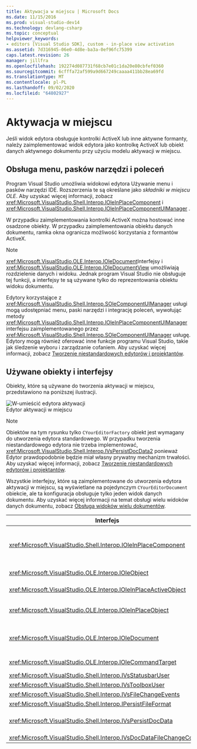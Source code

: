 ```yaml
---
title: Aktywacja w miejscu | Microsoft Docs
ms.date: 11/15/2016
ms.prod: visual-studio-dev14
ms.technology: devlang-csharp
ms.topic: conceptual
helpviewer_keywords:
- editors [Visual Studio SDK], custom - in-place view activation
ms.assetid: 7d316945-06e0-4d8e-ba3a-0ef96fc75399
caps.latest.revision: 26
manager: jillfra
ms.openlocfilehash: 192274d087731f68cb7e01c1da20e80cbfef0360
ms.sourcegitcommit: 6cfffa72af599a9d667249caaaa411bb28ea69fd
ms.translationtype: MT
ms.contentlocale: pl-PL
ms.lasthandoff: 09/02/2020
ms.locfileid: "64802927"
---
```

# <a name="in-place-activation"></a>Aktywacja w miejscu
Jeśli widok edytora obsługuje kontrolki ActiveX lub inne aktywne formanty, należy zaimplementować widok edytora jako kontrolkę ActiveX lub obiekt danych aktywnego dokumentu przy użyciu modelu aktywacji w miejscu.  
  
## <a name="support-for-menus-toolbars-and-commands"></a>Obsługa menu, pasków narzędzi i poleceń  
 Program Visual Studio umożliwia widokowi edytora Używanie menu i pasków narzędzi IDE. Rozszerzenia te są określane jako *składniki w miejscu OLE*. Aby uzyskać więcej informacji, zobacz <xref:Microsoft.VisualStudio.Shell.Interop.IOleInPlaceComponent> i <xref:Microsoft.VisualStudio.Shell.Interop.IOleInPlaceComponentUIManager> .  
  
 W przypadku zaimplementowania kontrolki ActiveX można hostować inne osadzone obiekty. W przypadku zaimplementowania obiektu danych dokumentu, ramka okna ogranicza możliwość korzystania z formantów ActiveX.  
  
> [!NOTE]
> <xref:Microsoft.VisualStudio.OLE.Interop.IOleDocument>Interfejsy i <xref:Microsoft.VisualStudio.OLE.Interop.IOleDocumentView> umożliwiają rozdzielenie danych i widoku. Jednak program Visual Studio nie obsługuje tej funkcji, a interfejsy te są używane tylko do reprezentowania obiektu widoku dokumentu.  
  
 Edytory korzystające z <xref:Microsoft.VisualStudio.Shell.Interop.SOleComponentUIManager> usługi mogą udostępniać menu, paski narzędzi i integrację poleceń, wywołując metody <xref:Microsoft.VisualStudio.Shell.Interop.IOleInPlaceComponentUIManager> interfejsu zaimplementowanego przez <xref:Microsoft.VisualStudio.Shell.Interop.SOleComponentUIManager> usługę. Edytory mogą również oferować inne funkcje programu Visual Studio, takie jak śledzenie wyboru i zarządzanie cofaniem. Aby uzyskać więcej informacji, zobacz [Tworzenie niestandardowych edytorów i projektantów](../extensibility/creating-custom-editors-and-designers.md).  
  
## <a name="objects-and-interfaces-used"></a>Używane obiekty i interfejsy  
 Obiekty, które są używane do tworzenia aktywacji w miejscu, przedstawiono na poniższej ilustracji.  
  
 ![W&#45;umieścić edytora aktywacji](../misc/media/vsinplaceactivationeditor.gif "vsInPlaceActivationEditor")  
Edytor aktywacji w miejscu  
  
> [!NOTE]
> Obiektów na tym rysunku tylko `CYourEditorFactory` obiekt jest wymagany do utworzenia edytora standardowego. W przypadku tworzenia niestandardowego edytora nie trzeba implementować, <xref:Microsoft.VisualStudio.Shell.Interop.IVsPersistDocData2> ponieważ Edytor prawdopodobnie będzie miał własny prywatny mechanizm trwałości. Aby uzyskać więcej informacji, zobacz [Tworzenie niestandardowych edytorów i projektantów](../extensibility/creating-custom-editors-and-designers.md).  
  
 Wszystkie interfejsy, które są zaimplementowane do utworzenia edytora aktywacji w miejscu, są wyświetlane na pojedynczym `CYourEditorDocument` obiekcie, ale ta konfiguracja obsługuje tylko jeden widok danych dokumentu. Aby uzyskać więcej informacji na temat obsługi wielu widoków danych dokumentu, zobacz [Obsługa widoków wielu dokumentów](../extensibility/supporting-multiple-document-views.md).  
  
|Interfejs|Typ obiektu|Zastosowanie|  
|---------------|--------------------|---------|  
|<xref:Microsoft.VisualStudio.Shell.Interop.IOleInPlaceComponent>|Widok|Umożliwia pakietu VSPackage obiektów do działania jako w pełni zintegrowanych składników IDE przy użyciu <xref:Microsoft.VisualStudio.Shell.Interop.SOleComponentUIManager> usługi. Ta usługa integruje menu, paski narzędzi i polecenia obiektu w IDE i wystawia powiadomienia o zmianach stanu.|  
|<xref:Microsoft.VisualStudio.OLE.Interop.IOleObject>|Widok|Podmiot zabezpieczeń, za pomocą którego osadzony obiekt zapewnia podstawowe funkcje dla jego kontenera i komunikuje się z nim.|  
|<xref:Microsoft.VisualStudio.OLE.Interop.IOleInPlaceActiveObject>|Widok|Zarządza aktywacją i dezaktywacją obiektów w miejscu oraz określa, jaka część obiektu w miejscu powinna być widoczna.|  
|<xref:Microsoft.VisualStudio.OLE.Interop.IOleInPlaceObject>|Widok|Zapewnia bezpośredni kanał komunikacji między obiektem umieszczonym w miejscu, niezależną ramką aplikacji i oknem dokumentu w aplikacji, która zawiera osadzony obiekt.|  
|<xref:Microsoft.VisualStudio.OLE.Interop.IOleDocument>|Widok|Implementuje obiekt ActiveX. Należy zauważyć, że metody <xref:Microsoft.VisualStudio.OLE.Interop.IOleDocument> i `T:Microsoft.VisualStudio.OLE.Interop.IOleDocumentView` oddzielne dane i widok dokumentu nie są używane w środowisku IDE.|  
|<xref:Microsoft.VisualStudio.OLE.Interop.IOleCommandTarget>|Wyświetl/dane|Włącza obiekt danych dokumentu lub obiekt widoku dokumentu albo oba te elementy, aby uczestniczyły w obsłudze poleceń.|  
|<xref:Microsoft.VisualStudio.Shell.Interop.IVsStatusbarUser>|Widok|Włącza aktualizacje paska stanu.|  
|<xref:Microsoft.VisualStudio.Shell.Interop.IVsToolboxUser>|Widok|Włącza Dodawanie elementów do przybornika.|  
|<xref:Microsoft.VisualStudio.Shell.Interop.IVsFileChangeEvents>|Dane|Wysyła powiadomienie o zmianach edytowanego pliku. (Ten interfejs jest opcjonalny).|  
|<xref:Microsoft.VisualStudio.Shell.Interop.IPersistFileFormat>|Dane|Służy do włączania funkcji Zapisz jako dla typu pliku.|  
|<xref:Microsoft.VisualStudio.Shell.Interop.IVsPersistDocData>|Dane|Włącza trwałość dla dokumentu. W przypadku plików tylko do odczytu Połącz <xref:Microsoft.VisualStudio.Shell.Interop.IVsPersistDocData2.SetDocDataReadOnly%2A> się, aby podać ikonę "blokada" wskazującą pliki tylko do odczytu.|  
|<xref:Microsoft.VisualStudio.Shell.Interop.IVsDocDataFileChangeControl>|Dane|Określa, czy zmiany w danych dokumentu mają być ignorowane.|